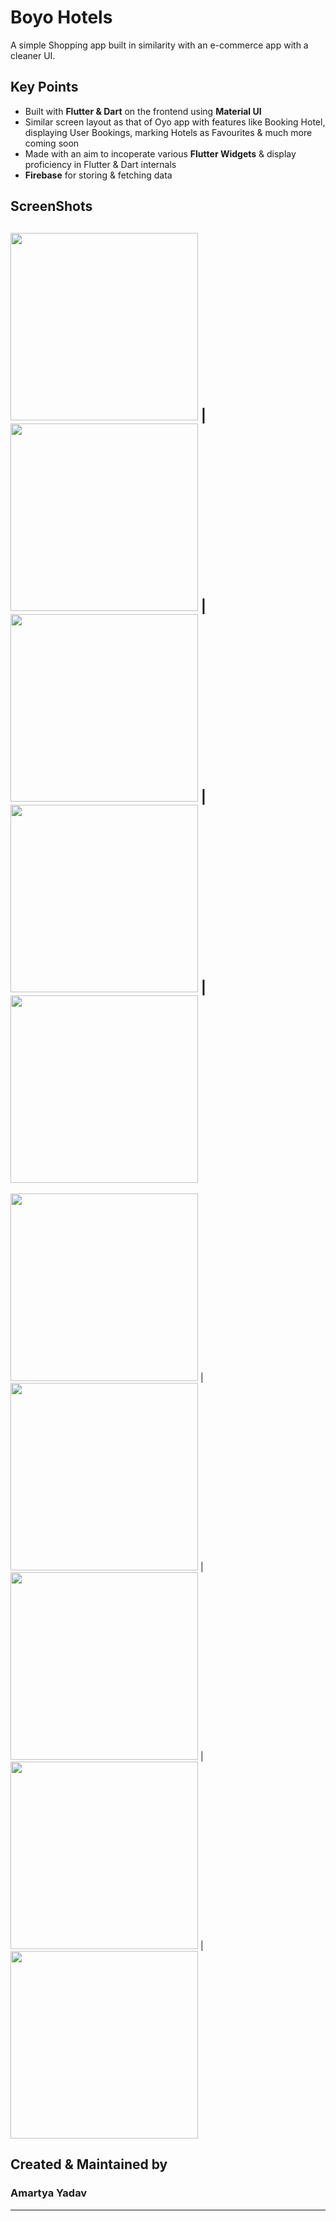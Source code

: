 # Boyo Hotels

A simple Shopping app built in similarity with an e-commerce app  with a cleaner UI.

## Key Points

- Built with **Flutter & Dart** on the frontend using **Material UI**
- Similar screen layout as that of Oyo app with features like Booking Hotel, displaying User Bookings, marking Hotels as Favourites & much more coming soon
- Made with an aim to incoperate various **Flutter Widgets** & display proficiency in Flutter & Dart internals
- **Firebase** for storing & fetching data

## ScreenShots

<img src="Screenshot_1646591809.png" height="300em" /> | <img src="Screenshot_1646591814.png" height="300em" /> |  <img src="Screenshot_1646591818.png" height="300em" /> |
<img src="Screenshot_1646591832.png" height="300em" /> | <img src="Screenshot_1646591836.png" height="300em" />
---
<img src="Screenshot_1646591847.png" height="300em" /> | <img src="Screenshot_1646591856.png" height="300em" /> | <img src="Screenshot_1646591876.png" height="300em" /> |
<img src="Screenshot_1646591902.png" height="300em" /> | <img src="Screenshot_1646591914.png" height="300em" />

## Created & Maintained by

### **Amartya Yadav**
---
